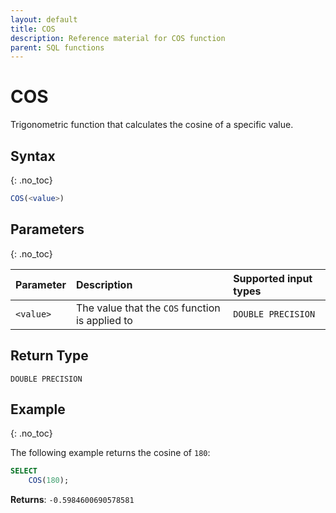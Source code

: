 ```yaml
---
layout: default
title: COS
description: Reference material for COS function
parent: SQL functions
---
```


# COS

Trigonometric function that calculates the cosine of a specific value.

## Syntax
{: .no_toc}

```sql
COS(<value>)
```
## Parameters 
{: .no_toc}

| Parameter | Description                                           | Supported input types | 
| :--------- | :----------------------------------------------------- | :--------| 
| `<value>`   | The value that the `COS` function is applied to | `DOUBLE PRECISION` |

## Return Type 
`DOUBLE PRECISION`

## Example
{: .no_toc}

The following example returns the cosine of `180`: 
```sql
SELECT
    COS(180);
```

**Returns**: `-0.5984600690578581`
